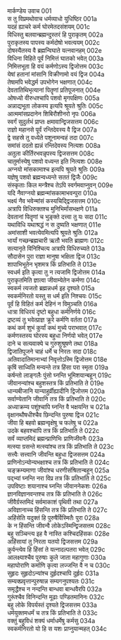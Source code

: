 मार्कण्डेय उवाच	001  
स तु विप्रमथोवाच धर्मव्याधो युधिष्ठिर	001a  
यदहं ह्याचरे कर्म घोरमेतदसंशयम्	001c  
विधिस्तु बलवान्ब्रह्मन्दुस्तरं हि पुराकृतम्	002a  
पुराकृतस्य पापस्य कर्मदोषो भवत्ययम्	002c  
दोषस्यैतस्य वै ब्रह्मन्विघाते यत्नवानहम्	002e  
विधिना विहिते पूर्वं निमित्तं घातको भवेत्	003a  
निमित्तभूता हि वयं कर्मणोऽस्य द्विजोत्तम	003c  
येषां हतानां मांसानि विक्रीणामो वयं द्विज	004a  
तेषामपि भवेद्धर्म उपभोगेन भक्षणात्	004c  
देवतातिथिभृत्यानां पितॄणां प्रतिपूजनात्	004e  
ओषध्यो वीरुधश्चापि पशवो मृगपक्षिणः	005a  
अन्नाद्यभूता लोकस्य इत्यपि श्रूयते श्रुतिः	005c  
आत्ममांसप्रदानेन शिबिरौशीनरो नृपः	006a  
स्वर्गं सुदुर्लभं प्राप्तः क्षमावान्द्विजसत्तम	006c  
राज्ञो महानसे पूर्वं रन्तिदेवस्य वै द्विज	007a  
द्वे सहस्रे तु वध्येते पशूनामन्वहं तदा	007c  
समांसं ददतो ह्यन्नं रन्तिदेवस्य नित्यशः	008a  
अतुला कीर्तिरभवन्नृपस्य द्विजसत्तम	008c  
चातुर्मास्येषु पशवो वध्यन्त इति नित्यशः	008e  
अग्नयो मांसकामाश्च इत्यपि श्रूयते श्रुतिः	009a  
यज्ञेषु पशवो ब्रह्मन्वध्यन्ते सततं द्विजैः	009c  
संस्कृताः किल मन्त्रैश्च तेऽपि स्वर्गमवाप्नुवन्	009e  
यदि नैवाग्नयो ब्रह्मन्मांसकामाभवन्पुरा	010a  
भक्ष्यं नैव भवेन्मांसं कस्यचिद्द्विजसत्तम	010c  
अत्रापि विधिरुक्तश्च मुनिभिर्मांसभक्षणे	011a  
देवतानां पितॄणां च भुङ्क्ते दत्त्वा तु यः सदा	011c  
यथाविधि यथाश्रद्धं न स दुष्यति भक्षणात्	011e  
अमांसाशी भवत्येवमित्यपि श्रूयते श्रुतिः	012a  
भार्यां गच्छन्ब्रह्मचारी ऋतौ भवति ब्राह्मणः	012c  
सत्यानृते विनिश्चित्य अत्रापि विधिरुच्यते	013a  
सौदासेन पुरा राज्ञा मानुषा भक्षिता द्विज	013c  
शापाभिभूतेन भृशमत्र किं प्रतिभाति ते	013e  
स्वधर्म इति कृत्वा तु न त्यजामि द्विजोत्तम	014a  
पुराकृतमिति ज्ञात्वा जीवाम्येतेन कर्मणा	014c  
स्वकर्म त्यजतो ब्रह्मन्नधर्म इह दृश्यते	015a  
स्वकर्मनिरतो यस्तु स धर्म इति निश्चयः	015c  
पूर्वं हि विहितं कर्म देहिनं न विमुञ्चति	016a  
धात्रा विधिरयं दृष्टो बहुधा कर्मनिर्णये	016c  
द्रष्टव्यं तु भवेत्प्राज्ञ क्रूरे कर्मणि वर्तता	017a  
कथं कर्म शुभं कुर्यां कथं मुच्ये पराभवात्	017c  
कर्मणस्तस्य घोरस्य बहुधा निर्णयो भवेत्	017e  
दाने च सत्यवाक्ये च गुरुशुश्रूषणे तथा	018a  
द्विजातिपूजने चाहं धर्मे च निरतः सदा	018c  
अतिवादातिमानाभ्यां निवृत्तोऽस्मि द्विजोत्तम	018e  
कृषिं साध्विति मन्यन्ते तत्र हिंसा परा स्मृता	019a  
कर्षन्तो लाङ्गलैः पुंसो घ्नन्ति भूमिशयान्बहून्	019c  
जीवानन्यांश्च बहुशस्तत्र किं प्रतिभाति ते	019e  
धान्यबीजानि यान्याहुर्व्रीह्यादीनि द्विजोत्तम	020a  
सर्वाण्येतानि जीवानि तत्र किं प्रतिभाति ते	020c  
अध्याक्रम्य पशूंश्चापि घ्नन्ति वै भक्षयन्ति च	021a  
वृक्षानथौषधीश्चैव छिन्दन्ति पुरुषा द्विज	021c  
जीवा हि बहवो ब्रह्मन्वृक्षेषु च फलेषु च	022a  
उदके बहवश्चापि तत्र किं प्रतिभाति ते	022c  
सर्वं व्याप्तमिदं ब्रह्मन्प्राणिभिः प्राणिजीवनैः	023a  
मत्स्या ग्रसन्ते मत्स्यांश्च तत्र किं प्रतिभाति ते	023c  
सत्त्वैः सत्त्वानि जीवन्ति बहुधा द्विजसत्तम	024a  
प्राणिनोऽन्योन्यभक्षाश्च तत्र किं प्रतिभाति ते	024c  
चङ्क्रम्यमाणा जीवांश्च धरणीसंश्रितान्बहून्	025a  
पद्भ्यां घ्नन्ति नरा विप्र तत्र किं प्रतिभाति ते	025c  
उपविष्टाः शयानाश्च घ्नन्ति जीवाननेकशः	026a  
ज्ञानविज्ञानवन्तश्च तत्र किं प्रतिभाति ते	026c  
जीवैर्ग्रस्तमिदं सर्वमाकाशं पृथिवी तथा	027a  
अविज्ञानाच्च हिंसन्ति तत्र किं प्रतिभाति ते	027c  
अहिंसेति यदुक्तं हि पुरुषैर्विस्मितैः पुरा	028a  
के न हिंसन्ति जीवन्वै लोकेऽस्मिन्द्विजसत्तम	028c  
बहु सञ्चिन्त्य इह वै नास्ति कश्चिदहिंसकः	028e  
अहिंसायां तु निरता यतयो द्विजसत्तम	029a  
कुर्वन्त्येव हि हिंसां ते यत्नादल्पतरा भवेत्	029c  
आलक्ष्याश्चैव पुरुषाः कुले जाता महागुणाः	030a  
महाघोराणि कर्माणि कृत्वा लज्जन्ति वै न च	030c  
सुहृदः सुहृदोऽन्यांश्च दुर्हृदश्चापि दुर्हृदः	031a  
सम्यक्प्रवृत्तान्पुरुषान्न सम्यगनुपश्यतः	031c  
समृद्धैश्च न नन्दन्ति बान्धवा बान्धवैरपि	032a  
गुरूंश्चैव विनिन्दन्ति मूढाः पण्डितमानिनः	032c  
बहु लोके विपर्यस्तं दृश्यते द्विजसत्तम	033a  
धर्मयुक्तमधर्मं च तत्र किं प्रतिभाति ते	033c  
वक्तुं बहुविधं शक्यं धर्माधर्मेषु कर्मसु	034a  
स्वकर्मनिरतो यो हि स यशः प्राप्नुयान्महत्	034c  
